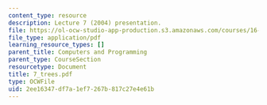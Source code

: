 ```yaml
---
content_type: resource
description: Lecture 7 (2004) presentation.
file: https://ol-ocw-studio-app-production.s3.amazonaws.com/courses/16-01-unified-engineering-i-ii-iii-iv-fall-2005-spring-2006/2ee16347df7a1ef7267b817c27e4e61b_7_trees.pdf
file_type: application/pdf
learning_resource_types: []
parent_title: Computers and Programming
parent_type: CourseSection
resourcetype: Document
title: 7_trees.pdf
type: OCWFile
uid: 2ee16347-df7a-1ef7-267b-817c27e4e61b
---
```

